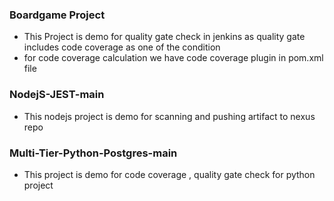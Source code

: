 ### Boardgame Project

- This Project is demo for quality gate check in jenkins as quality gate includes code coverage as one of the condition
- for code coverage calculation we have code coverage plugin in pom.xml file

### NodejS-JEST-main

- This nodejs project is demo for scanning and pushing artifact to nexus repo

### Multi-Tier-Python-Postgres-main

- This project is demo for code coverage , quality gate check for python project
